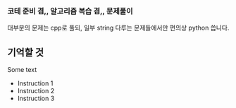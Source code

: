 ### 코테 준비 겸,, 알고리즘 복습 겸,, 문제풀이

대부분의 문제는 cpp로 풀되,   일부 string 다루는 문제들에서만 편의상 python 씁니다.


## 기억할 것

Some text

- Instruction 1
- Instruction 2
- Instruction 3


